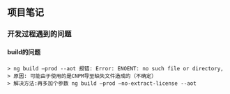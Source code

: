 ## 项目笔记

### 开发过程遇到的问题

#### build的问题
    > ng build –prod --aot 报错: Error: ENOENT: no such file or directory,
    > 原因: 可能由于使用的是CNPM导至缺失文件造成的（不确定）
    > 解决方法:再多加个参数 ng build –prod –no-extract-license --aot 